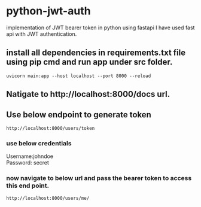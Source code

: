 # python-jwt-auth
implementation of JWT bearer token in python using fastapi 
I have used fast api with JWT authentication.
## install all dependencies in requirements.txt file using pip cmd and run app under src folder.
```uvicorn main:app --host localhost --port 8000 --reload```

## Natigate to http://localhost:8000/docs url.
## Use below endpoint to generate token
```http://localhost:8000/users/token```
### use below credentials 
 Username:johndoe  
 Password: secret   
 
### now navigate to below url and pass the bearer token to access this end point.
```http://localhost:8000/users/me/```
